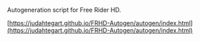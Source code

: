 Autogeneration script for Free Rider HD.

[https://judahtegart.github.io/FRHD-Autogen/autogen/index.html](https://judahtegart.github.io/FRHD-Autogen/autogen/index.html)

